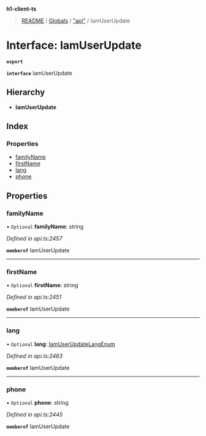 **h1-client-ts**

> [README](../README.md) / [Globals](../globals.md) / ["api"](../modules/_api_.md) / IamUserUpdate

# Interface: IamUserUpdate

**`export`** 

**`interface`** IamUserUpdate

## Hierarchy

* **IamUserUpdate**

## Index

### Properties

* [familyName](_api_.iamuserupdate.md#familyname)
* [firstName](_api_.iamuserupdate.md#firstname)
* [lang](_api_.iamuserupdate.md#lang)
* [phone](_api_.iamuserupdate.md#phone)

## Properties

### familyName

• `Optional` **familyName**: string

*Defined in api.ts:2457*

**`memberof`** IamUserUpdate

___

### firstName

• `Optional` **firstName**: string

*Defined in api.ts:2451*

**`memberof`** IamUserUpdate

___

### lang

• `Optional` **lang**: [IamUserUpdateLangEnum](../enums/_api_.iamuserupdatelangenum.md)

*Defined in api.ts:2463*

**`memberof`** IamUserUpdate

___

### phone

• `Optional` **phone**: string

*Defined in api.ts:2445*

**`memberof`** IamUserUpdate
